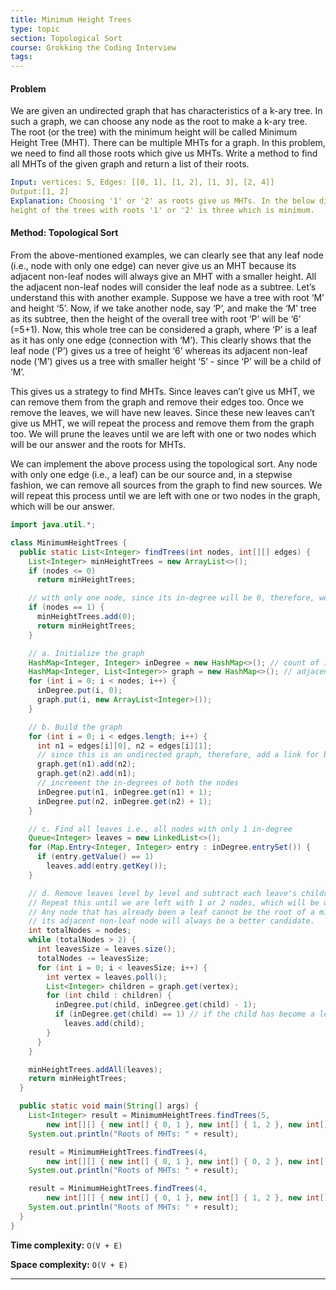 ```yaml
---
title: Minimum Height Trees
type: topic
section: Topological Sort
course: Grokking the Coding Interview
tags:
---
```

#### Problem
We are given an undirected graph that has characteristics of a k-ary tree. In such a graph, we can choose any node as the root to make a k-ary tree. The root (or the tree) with the minimum height will be called Minimum Height Tree (MHT). There can be multiple MHTs for a graph. In this problem, we need to find all those roots which give us MHTs. Write a method to find all MHTs of the given graph and return a list of their roots.
```yml
Input: vertices: 5, Edges: [[0, 1], [1, 2], [1, 3], [2, 4]]
Output:[1, 2]
Explanation: Choosing '1' or '2' as roots give us MHTs. In the below diagram, we can see that the 
height of the trees with roots '1' or '2' is three which is minimum.
```

#### Method: Topological Sort
From the above-mentioned examples, we can clearly see that any leaf node (i.e., node with only one edge) can never give us an MHT because its adjacent non-leaf nodes will always give an MHT with a smaller height. All the adjacent non-leaf nodes will consider the leaf node as a subtree. Let’s understand this with another example. Suppose we have a tree with root ‘M’ and height ‘5’. Now, if we take another node, say ‘P’, and make the ‘M’ tree as its subtree, then the height of the overall tree with root ‘P’ will be ‘6’ (=5+1). Now, this whole tree can be considered a graph, where ‘P’ is a leaf as it has only one edge (connection with ‘M’). This clearly shows that the leaf node (‘P’) gives us a tree of height ‘6’ whereas its adjacent non-leaf node (‘M’) gives us a tree with smaller height ‘5’ - since ‘P’ will be a child of ‘M’.

This gives us a strategy to find MHTs. Since leaves can’t give us MHT, we can remove them from the graph and remove their edges too. Once we remove the leaves, we will have new leaves. Since these new leaves can’t give us MHT, we will repeat the process and remove them from the graph too. We will prune the leaves until we are left with one or two nodes which will be our answer and the roots for MHTs.

We can implement the above process using the topological sort. Any node with only one edge (i.e., a leaf) can be our source and, in a stepwise fashion, we can remove all sources from the graph to find new sources. We will repeat this process until we are left with one or two nodes in the graph, which will be our answer.
```java
import java.util.*;

class MinimumHeightTrees {
  public static List<Integer> findTrees(int nodes, int[][] edges) {
    List<Integer> minHeightTrees = new ArrayList<>();
    if (nodes <= 0)
      return minHeightTrees;

    // with only one node, since its in-degree will be 0, therefore, we need to handle it separately
    if (nodes == 1) {
      minHeightTrees.add(0);
      return minHeightTrees;
    }

    // a. Initialize the graph
    HashMap<Integer, Integer> inDegree = new HashMap<>(); // count of incoming edges for every vertex
    HashMap<Integer, List<Integer>> graph = new HashMap<>(); // adjacency list graph
    for (int i = 0; i < nodes; i++) {
      inDegree.put(i, 0);
      graph.put(i, new ArrayList<Integer>());
    }

    // b. Build the graph
    for (int i = 0; i < edges.length; i++) {
      int n1 = edges[i][0], n2 = edges[i][1];
      // since this is an undirected graph, therefore, add a link for both the nodes
      graph.get(n1).add(n2);
      graph.get(n2).add(n1);
      // increment the in-degrees of both the nodes
      inDegree.put(n1, inDegree.get(n1) + 1);
      inDegree.put(n2, inDegree.get(n2) + 1);
    }

    // c. Find all leaves i.e., all nodes with only 1 in-degree
    Queue<Integer> leaves = new LinkedList<>();
    for (Map.Entry<Integer, Integer> entry : inDegree.entrySet()) {
      if (entry.getValue() == 1)
        leaves.add(entry.getKey());
    }

    // d. Remove leaves level by level and subtract each leave's children's in-degrees.
    // Repeat this until we are left with 1 or 2 nodes, which will be our answer.
    // Any node that has already been a leaf cannot be the root of a minimum height tree, because 
    // its adjacent non-leaf node will always be a better candidate.
    int totalNodes = nodes;
    while (totalNodes > 2) {
      int leavesSize = leaves.size();
      totalNodes -= leavesSize;
      for (int i = 0; i < leavesSize; i++) {
        int vertex = leaves.poll();
        List<Integer> children = graph.get(vertex);
        for (int child : children) {
          inDegree.put(child, inDegree.get(child) - 1);
          if (inDegree.get(child) == 1) // if the child has become a leaf
            leaves.add(child);
        }
      }
    }

    minHeightTrees.addAll(leaves);
    return minHeightTrees;
  }

  public static void main(String[] args) {
    List<Integer> result = MinimumHeightTrees.findTrees(5,
        new int[][] { new int[] { 0, 1 }, new int[] { 1, 2 }, new int[] { 1, 3 }, new int[] { 2, 4 } });
    System.out.println("Roots of MHTs: " + result);

    result = MinimumHeightTrees.findTrees(4,
        new int[][] { new int[] { 0, 1 }, new int[] { 0, 2 }, new int[] { 2, 3 } });
    System.out.println("Roots of MHTs: " + result);

    result = MinimumHeightTrees.findTrees(4,
        new int[][] { new int[] { 0, 1 }, new int[] { 1, 2 }, new int[] { 1, 3 } });
    System.out.println("Roots of MHTs: " + result);
  }
}
```
**Time complexity:** `O(V + E)`

**Space complexity:** `O(V + E)`


---
